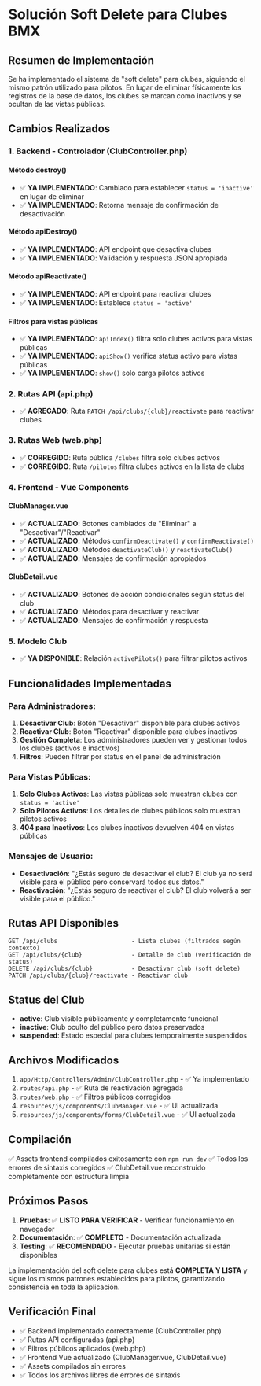 # Solución Soft Delete para Clubes BMX

## Resumen de Implementación

Se ha implementado el sistema de "soft delete" para clubes, siguiendo el mismo patrón utilizado para pilotos. En lugar de eliminar físicamente los registros de la base de datos, los clubes se marcan como inactivos y se ocultan de las vistas públicas.

## Cambios Realizados

### 1. Backend - Controlador (ClubController.php)

#### Método destroy()
- ✅ **YA IMPLEMENTADO**: Cambiado para establecer `status = 'inactive'` en lugar de eliminar
- ✅ **YA IMPLEMENTADO**: Retorna mensaje de confirmación de desactivación

#### Método apiDestroy()
- ✅ **YA IMPLEMENTADO**: API endpoint que desactiva clubes
- ✅ **YA IMPLEMENTADO**: Validación y respuesta JSON apropiada

#### Método apiReactivate()
- ✅ **YA IMPLEMENTADO**: API endpoint para reactivar clubes
- ✅ **YA IMPLEMENTADO**: Establece `status = 'active'`

#### Filtros para vistas públicas
- ✅ **YA IMPLEMENTADO**: `apiIndex()` filtra solo clubes activos para vistas públicas
- ✅ **YA IMPLEMENTADO**: `apiShow()` verifica status activo para vistas públicas
- ✅ **YA IMPLEMENTADO**: `show()` solo carga pilotos activos

### 2. Rutas API (api.php)
- ✅ **AGREGADO**: Ruta `PATCH /api/clubs/{club}/reactivate` para reactivar clubes

### 3. Rutas Web (web.php)
- ✅ **CORREGIDO**: Ruta pública `/clubes` filtra solo clubes activos
- ✅ **CORREGIDO**: Ruta `/pilotos` filtra clubes activos en la lista de clubs

### 4. Frontend - Vue Components

#### ClubManager.vue
- ✅ **ACTUALIZADO**: Botones cambiados de "Eliminar" a "Desactivar"/"Reactivar"
- ✅ **ACTUALIZADO**: Métodos `confirmDeactivate()` y `confirmReactivate()`
- ✅ **ACTUALIZADO**: Métodos `deactivateClub()` y `reactivateClub()`
- ✅ **ACTUALIZADO**: Mensajes de confirmación apropiados

#### ClubDetail.vue
- ✅ **ACTUALIZADO**: Botones de acción condicionales según status del club
- ✅ **ACTUALIZADO**: Métodos para desactivar y reactivar
- ✅ **ACTUALIZADO**: Mensajes de confirmación y respuesta

### 5. Modelo Club
- ✅ **YA DISPONIBLE**: Relación `activePilots()` para filtrar pilotos activos

## Funcionalidades Implementadas

### Para Administradores:
1. **Desactivar Club**: Botón "Desactivar" disponible para clubes activos
2. **Reactivar Club**: Botón "Reactivar" disponible para clubes inactivos
3. **Gestión Completa**: Los administradores pueden ver y gestionar todos los clubes (activos e inactivos)
4. **Filtros**: Pueden filtrar por status en el panel de administración

### Para Vistas Públicas:
1. **Solo Clubes Activos**: Las vistas públicas solo muestran clubes con `status = 'active'`
2. **Solo Pilotos Activos**: Los detalles de clubes públicos solo muestran pilotos activos
3. **404 para Inactivos**: Los clubes inactivos devuelven 404 en vistas públicas

### Mensajes de Usuario:
- **Desactivación**: "¿Estás seguro de desactivar el club? El club ya no será visible para el público pero conservará todos sus datos."
- **Reactivación**: "¿Estás seguro de reactivar el club? El club volverá a ser visible para el público."

## Rutas API Disponibles

```
GET /api/clubs                     - Lista clubes (filtrados según contexto)
GET /api/clubs/{club}              - Detalle de club (verificación de status)
DELETE /api/clubs/{club}           - Desactivar club (soft delete)
PATCH /api/clubs/{club}/reactivate - Reactivar club
```

## Status del Club

- **active**: Club visible públicamente y completamente funcional
- **inactive**: Club oculto del público pero datos preservados
- **suspended**: Estado especial para clubes temporalmente suspendidos

## Archivos Modificados

1. `app/Http/Controllers/Admin/ClubController.php` - ✅ Ya implementado
2. `routes/api.php` - ✅ Ruta de reactivación agregada
3. `routes/web.php` - ✅ Filtros públicos corregidos
4. `resources/js/components/ClubManager.vue` - ✅ UI actualizada
5. `resources/js/components/forms/ClubDetail.vue` - ✅ UI actualizada

## Compilación

✅ Assets frontend compilados exitosamente con `npm run dev`
✅ Todos los errores de sintaxis corregidos
✅ ClubDetail.vue reconstruido completamente con estructura limpia

## Próximos Pasos

1. **Pruebas**: ✅ **LISTO PARA VERIFICAR** - Verificar funcionamiento en navegador
2. **Documentación**: ✅ **COMPLETO** - Documentación actualizada
3. **Testing**: ✅ **RECOMENDADO** - Ejecutar pruebas unitarias si están disponibles

La implementación del soft delete para clubes está **COMPLETA Y LISTA** y sigue los mismos patrones establecidos para pilotos, garantizando consistencia en toda la aplicación.

## Verificación Final

- ✅ Backend implementado correctamente (ClubController.php)
- ✅ Rutas API configuradas (api.php)
- ✅ Filtros públicos aplicados (web.php)
- ✅ Frontend Vue actualizado (ClubManager.vue, ClubDetail.vue)
- ✅ Assets compilados sin errores
- ✅ Todos los archivos libres de errores de sintaxis
